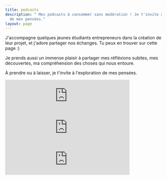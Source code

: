 ```yaml
---
title: podcasts
description: " Mes podcasts à consommer sans modération ! Je t'invite à l'exploration
  de mes pensées."
layout: page
---
```


J'accompagne quelques jeunes étudiants entrepreneurs dans la création de leur projet, et j'adore partager nos échanges. Tu peux en trouver sur cette page :)

Je prends aussi un immense plaisir à partager mes réfléxions subites, mes découvertes, ma compréhension des choses qui nous entoure.

À prendre ou à laisser, je t'invite à l'exploration de mes pensées.

<iframe src="https://anchor.fm/Franckdpt/embed/episodes/Pitcher-son-projet-tudiants-Entrepreneurs-e3dh1f" height="102px" width="400px" frameborder="0" scrolling="no"></iframe>

<iframe src="https://anchor.fm/Franckdpt/embed/episodes/Conversation-avec-Esther-French-Workshop-e3cc11" height="102px" width="400px" frameborder="0" scrolling="no"></iframe>

<iframe src="https://anchor.fm/Franckdpt/embed/episodes/Commencer-sa-start-up--ESILV-Paris-e3cb44" height="102px" width="400px" frameborder="0" scrolling="no"></iframe>
